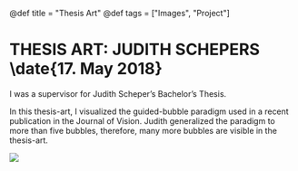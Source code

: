 @def title = "Thesis Art"
@def tags = ["Images", "Project"]

# THESIS ART: JUDITH SCHEPERS \date{17. May 2018}
I was a supervisor for Judith Scheper’s Bachelor’s Thesis.


In this thesis-art, I visualized the guided-bubble paradigm used in a recent publication in the Journal of Vision. Judith generalized the paradigm to more than five bubbles, therefore, many more bubbles are visible in the thesis-art.


![](/assets/thesis-art/a2_judith.jpg)

